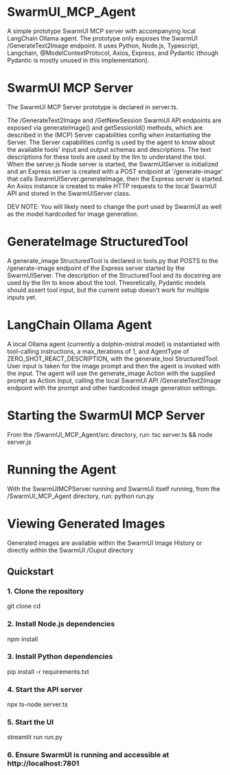 # SwarmUI_MCP_Agent
A simple prototype SwarmUI MCP server with accompanying local LangChain Ollama agent. The prototype only exposes the
SwarmUI /GenerateText2Image endpoint. It uses Python, Node.js, Typescript, Langchain, @ModelContextProtocol, Axios, Express,
and Pydantic (though Pydantic is mostly unused in this implementation).

# SwarmUI MCP Server
The SwarmUI MCP Server prototype is declared in server.ts.

The /GenerateText2Image and /GetNewSession SwarmUI API endpoints are exposed via generateImage() and getSessionId() methods, which
are described in the (MCP) Server capabilities config when instantiating the Server. The Server
capabilities config is used by the agent to know about the available tools' input and output schemas and
descriptions. The text descriptions for these tools are used by the llm to understand the tool. When
the server.js Node server is started, the SwarmUIServer is initialized and an Express server is created
with a POST endpoint at '/generate-image' that calls SwarmUIServer.generateImage, then the Express server
is started. An Axios instance is created to make HTTP requests to the local SwarmUI API and stored in the SwarmUIServer class.

DEV NOTE: You will likely need to change the port used by SwarmUI as well as the model hardcoded for image generation.

# GenerateImage StructuredTool
A generate_image StructuredTool is declared in tools.py that POSTS to the /generate-image endpoint of the Express server
started by the SwarmUIServer. The description of the StructuredTool and its docstring are used by the llm
to know about the tool. Theoretically, Pydantic models should assert tool input, but the current setup doesn't work for multiple
inputs yet.

# LangChain Ollama Agent
A local Ollama agent (currently a dolphin-mistral model) is instantiated with tool-calling instructions, a max_iterations of 1,
and AgentType of ZERO_SHOT_REACT_DESCRIPTION, with the generate_tool StructuredTool. User input is taken for the image
prompt and then the agent is invoked with the input. The agent will use the generate_image Action with the supplied prompt
as Action Input, calling the local SwarmUI API /GenerateText2Image endpoint with the prompt and other hardcoded image generation
settings.

# Starting the SwarmUI MCP Server
From the /SwarmUI_MCP_Agent/src directory, run: tsc server.ts && node server.js

# Running the Agent
With the SwarmUIMCPServer running and SwarmUI itself running, from the /SwarmUI_MCP_Agent directory, run: python run.py

# Viewing Generated Images
Generated images are available within the SwarmUI Image History or directly within the SwarmUI /Ouput directory

## Quickstart

### 1. Clone the repository
git clone <your-repo-url>
cd <your-repo-name>

### 2. Install Node.js dependencies
npm install

### 3. Install Python dependencies
pip install -r requirements.txt

### 4. Start the API server
npx ts-node server.ts

### 5. Start the UI
streamlit run run.py

### 6. Ensure SwarmUI is running and accessible at http://localhost:7801
